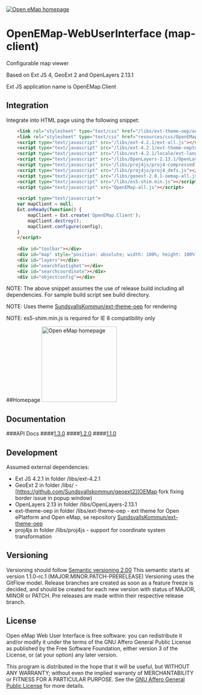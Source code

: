 <a href="http://oemap.org"><img alt="Open eMap homepage" src="http://oemap.org/images/logo.png"></a>
# OpenEMap-WebUserInterface (map-client)

Configurable map viewer

Based on Ext JS 4, GeoExt 2 and OpenLayers 2.13.1

Ext JS application name is OpenEMap.Client

## Integration

Integrate into HTML page using the following snippet:

```html
    <link rel="stylesheet" type="text/css" href="/libs/ext-theme-oep/oepTheme-all.css">
    <link rel="stylesheet" type="text/css" href="resources/css/OpenEMap.css">  
    <script type="text/javascript" src="/libs/ext-4.2.1/ext-all.js"></script>
    <script type="text/javascript" src="/libs/ext-4.2.1/ext-theme-neptune.js"></script>
    <script type="text/javascript" src="/libs/ext-4.2.1/locale/ext-lang-sv_SE.js"></script>
    <script type="text/javascript" src="/libs/OpenLayers-2.13.1/OpenLayers.js"></script>
    <script type="text/javascript" src="/libs/proj4js/proj4-compressed.js"></script>
    <script type="text/javascript" src="/libs/proj4js/proj4_defs.js"></script>
    <script type="text/javascript" src="/libs/geoext-2.0.1-oemap-all.js"></script> <!-- OEMap specific build of geoext2, correcting problem with borderwidth for popup window. --> 
    <script type="text/javascript" src="/libs/es5-shim.min.js"></script>
    <script type="text/javascript" src="OpenEMap-all.js"></script>
    
    <script type="text/javascript">
	var mapClient = null;
	Ext.onReady(function() {
		mapClient = Ext.create('OpenEMap.Client');
   		mapClient.destroy();
		mapClient.configure(config);
	}
    </script>
    
	<div id="toolbar"></div>
	<div id="map" style="position: absolute; width: 100%; height: 100%" class="popup"></div>
	<div id="layers"></div>
	<div id="searchfastighet"></div>
	<div id="searchcoordinate"></div>
	<div id="objectconfig"></div>
```

NOTE: The above snippet assumes the use of release build including all dependencies. For sample build script see build directory.

NOTE: Uses theme [SundsvallsKommun/ext-theme-oep](https://github.com/Sundsvallskommun/ext-theme-oep) for rendering

NOTE: es5-shim.min.js is required for IE 8 compatibility only

##Homepage
<a href="http://oemap.org"><img alt="Open eMap homepage" src="http://oemap.org/images/logo.png" width="200"></a>

## Documentation
###API Docs 
####[1.3.0](http://oemap.org/doc/OpenEMapWebUserInterface/1.3.0/)
####[1.2.0](http://oemap.org/doc/OpenEMapWebUserInterface/1.2.0/)
####[1.1.0](http://oemap.org/doc/OpenEMapWebUserInterface/1.1.0/)

## Development

Assumed external dependencies:
 * Ext JS 4.2.1 in folder /libs/ext-4.2.1
 * GeoExt 2 in folder /libs/ - [https://github.com/Sundsvallskommun/geoext2](OEMap fork fixing border issue in popup window)  
 * OpenLayers 2.13 in folder /libs/OpenLayers-2.13.1
 * ext-theme-oep in folder /libs/ext-theme-oep - ext theme for Open ePlatform and Open eMap, se repository [SundsvallsKommun/ext-theme-oep](https://github.com/Sundsvallskommun/ext-theme-oep)
 * proj4js in folder /libs/proj4js - support for coordinate system transformation 

## Versioning

Versioning should follow [Semantic versioning 2.00](http://semver.org/)
This semantic starts at version 1.1.0-rc.1 (MAJOR.MINOR.PATCH-PRERELEASE)
Versioning uses the GitFlow model. Release branches are created as soon as a feature freeze is decided, and should be created for each new version with status of MAJOR, MINOR or PATCH. Pre releases are made within their respective release branch.

## License

Open eMap Web User Interface is free software: you can redistribute it and/or modify it under the terms of the GNU Affero General Public License as published by the Free Software Foundation, either version 3 of the License, or (at your option) any later version.

This program is distributed in the hope that it will be useful, but WITHOUT ANY WARRANTY; without even the implied warranty of MERCHANTABILITY or FITNESS FOR A PARTICULAR PURPOSE.  See the [GNU Affero General Public License](http://www.gnu.org/licenses/agpl-3.0.html) for more details.
